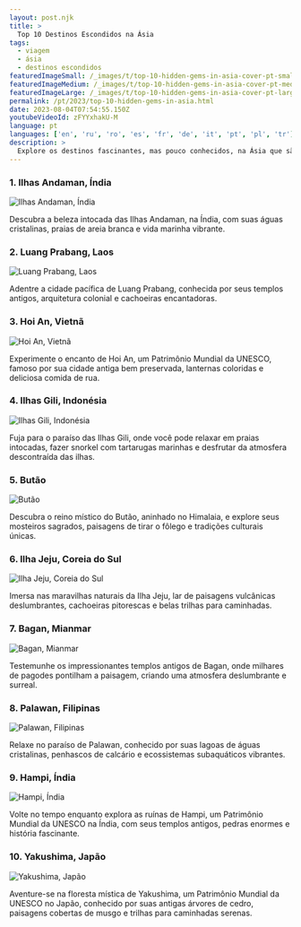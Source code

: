 ```yaml
---
layout: post.njk
title: >
  Top 10 Destinos Escondidos na Ásia
tags:
  - viagem
  - ásia
  - destinos escondidos
featuredImageSmall: /_images/t/top-10-hidden-gems-in-asia-cover-pt-small.webp
featuredImageMedium: /_images/t/top-10-hidden-gems-in-asia-cover-pt-medium.webp
featuredImageLarge: /_images/t/top-10-hidden-gems-in-asia-cover-pt-large.webp
permalink: /pt/2023/top-10-hidden-gems-in-asia.html
date: 2023-08-04T07:54:55.150Z
youtubeVideoId: zFYYxhakU-M
language: pt
languages: ['en', 'ru', 'ro', 'es', 'fr', 'de', 'it', 'pt', 'pl', 'tr']
description: >
  Explore os destinos fascinantes, mas pouco conhecidos, na Ásia que são frequentemente ignorados pelos turistas. De praias isoladas a templos místicos, esta lista irá levá-lo em uma aventura fora do caminho comum.
---
```


### 1. Ilhas Andaman, Índia

![Ilhas Andaman, Índia](/_images/9/9b684b1a6b16f236242f7da8e3893593-medium.webp)

Descubra a beleza intocada das Ilhas Andaman, na Índia, com suas águas cristalinas, praias de areia branca e vida marinha vibrante.

### 2. Luang Prabang, Laos

![Luang Prabang, Laos](/_images/e/e656a58ba1d3ee8e51d73601aaae1d1b-medium.webp)

Adentre a cidade pacífica de Luang Prabang, conhecida por seus templos antigos, arquitetura colonial e cachoeiras encantadoras.

### 3. Hoi An, Vietnã

![Hoi An, Vietnã](/_images/3/3863168cab5beb42a2dd97a1dd758928-medium.webp)

Experimente o encanto de Hoi An, um Patrimônio Mundial da UNESCO, famoso por sua cidade antiga bem preservada, lanternas coloridas e deliciosa comida de rua.

### 4. Ilhas Gili, Indonésia

![Ilhas Gili, Indonésia](/_images/4/4123a51e5621331a177cdd71f638c7ba-medium.webp)

Fuja para o paraíso das Ilhas Gili, onde você pode relaxar em praias intocadas, fazer snorkel com tartarugas marinhas e desfrutar da atmosfera descontraída das ilhas.

### 5. Butão

![Butão](/_images/a/aeb9414c121afd276238ace735a5b828-medium.webp)

Descubra o reino místico do Butão, aninhado no Himalaia, e explore seus mosteiros sagrados, paisagens de tirar o fôlego e tradições culturais únicas.

### 6. Ilha Jeju, Coreia do Sul

![Ilha Jeju, Coreia do Sul](/_images/3/3276655bc030eadb7ada725bdda3d376-medium.webp)

Imersa nas maravilhas naturais da Ilha Jeju, lar de paisagens vulcânicas deslumbrantes, cachoeiras pitorescas e belas trilhas para caminhadas.

### 7. Bagan, Mianmar

![Bagan, Mianmar](/_images/3/30f95e7fd933da6705bdeb02d4ce57a1-medium.webp)

Testemunhe os impressionantes templos antigos de Bagan, onde milhares de pagodes pontilham a paisagem, criando uma atmosfera deslumbrante e surreal.

### 8. Palawan, Filipinas

![Palawan, Filipinas](/_images/2/288c2f03b0bb0a23108c4c95458eb24b-medium.webp)

Relaxe no paraíso de Palawan, conhecido por suas lagoas de águas cristalinas, penhascos de calcário e ecossistemas subaquáticos vibrantes.

### 9. Hampi, Índia

![Hampi, Índia](/_images/4/4c079faa4326d7f28b2ee9818f1b9c5e-medium.webp)

Volte no tempo enquanto explora as ruínas de Hampi, um Patrimônio Mundial da UNESCO na Índia, com seus templos antigos, pedras enormes e história fascinante.

### 10. Yakushima, Japão

![Yakushima, Japão](/_images/a/afe6615f51545642e8b1865c6924c623-medium.webp)

Aventure-se na floresta mística de Yakushima, um Patrimônio Mundial da UNESCO no Japão, conhecido por suas antigas árvores de cedro, paisagens cobertas de musgo e trilhas para caminhadas serenas.

